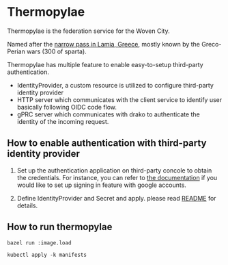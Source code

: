 # Thermopylae

Thermopylae is the federation service for the Woven City.

Named after the [narrow pass in Lamia, Greece](https://en.wikipedia.org/wiki/Thermopylae),
mostly known by the Greco-Perian wars (300 of sparta).

Thermopylae has multiple feature to enable easy-to-setup third-party authentication.

- IdentityProvider, a custom resource is utilized to configure third-party identity provider
- HTTP server which communicates with the client service to identify user basically following OIDC code flow. 
- gPRC server which communicates with drako to authenticate the identity of the incoming request.

## How to enable authentication with third-party identity provider
1. Set up the authentication application on third-party concole to obtain the credentials. For instance, you can refer to [the documentation](https://developers.google.com/identity/openid-connect/openid-connect) if you would like to set up signing in feature with google accounts.

2. Define IdentityProvider and Secret and apply. please read [README](crd/README.md) for details.

## How to run thermopylae

```shell
bazel run :image.load
```

```shell
kubectl apply -k manifests
```
